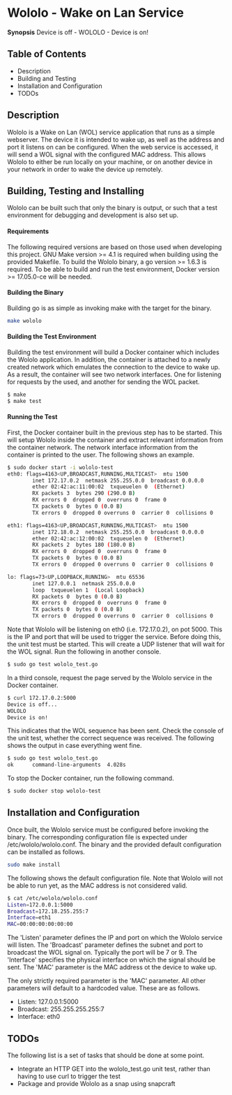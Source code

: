 Wololo - Wake on Lan Service
======
**Synopsis** Device is off - WOLOLO - Device is on!

## Table of Contents
* Description
* Building and Testing
* Installation and Configuration
* TODOs

## Description
Wololo is a Wake on Lan (WOL) service application that runs as a simple webserver. The device it is intended to wake up, as well as the address and port it listens on can be configured. When the web service is accessed, it will send a WOL signal with the configured MAC address. This allows Wololo to either be run locally on your machine, or on another device in your network in order to wake the device up remotely.

## Building, Testing and Installing
Wololo can be built such that only the binary is output, or such that a test environment for debugging and development is also set up.

#### Requirements
The following required versions are based on those used when developing this project.
GNU Make version >= 4.1 is required when building using the provided Makefile.
To build the Wololo binary, a go version >= 1.6.3 is required.
To be able to build and run the test environment, Docker version >= 17.05.0-ce will be needed.


#### Building the Binary
Building go is as simple as invoking make with the target for the binary.

```bash
make wololo
```

#### Building the Test Environment
Building the test environment will build a Docker container which includes the Wololo application.
In addition, the container is attached to a newly created network which emulates the connection to the device to wake up.
As a result, the container will see two network interfaces. One for listening for requests by the used, and another for sending the WOL packet.

```bash
$ make
$ make test
```

#### Running the Test

First, the Docker container built in the previous step has to be started. This will setup Wololo inside the container and extract relevant information from the container network. The network interface information from the container is printed to the user. The following shows an example.
```bash
$ sudo docker start -i wololo-test
eth0: flags=4163<UP,BROADCAST,RUNNING,MULTICAST>  mtu 1500
        inet 172.17.0.2  netmask 255.255.0.0  broadcast 0.0.0.0
        ether 02:42:ac:11:00:02  txqueuelen 0  (Ethernet)
        RX packets 3  bytes 290 (290.0 B)
        RX errors 0  dropped 0  overruns 0  frame 0
        TX packets 0  bytes 0 (0.0 B)
        TX errors 0  dropped 0 overruns 0  carrier 0  collisions 0

eth1: flags=4163<UP,BROADCAST,RUNNING,MULTICAST>  mtu 1500
        inet 172.18.0.2  netmask 255.255.0.0  broadcast 0.0.0.0
        ether 02:42:ac:12:00:02  txqueuelen 0  (Ethernet)
        RX packets 2  bytes 180 (180.0 B)
        RX errors 0  dropped 0  overruns 0  frame 0
        TX packets 0  bytes 0 (0.0 B)
        TX errors 0  dropped 0 overruns 0  carrier 0  collisions 0

lo: flags=73<UP,LOOPBACK,RUNNING>  mtu 65536
        inet 127.0.0.1  netmask 255.0.0.0
        loop  txqueuelen 1  (Local Loopback)
        RX packets 0  bytes 0 (0.0 B)
        RX errors 0  dropped 0  overruns 0  frame 0
        TX packets 0  bytes 0 (0.0 B)
        TX errors 0  dropped 0 overruns 0  carrier 0  collisions 0
```

Note that Wololo will be listening on eth0 (i.e. 172.17.0.2), on pot 5000. This is the IP and port that will be used to trigger the service.
Before doing this, the unit test must be started. This will create a UDP listener that will wait for the WOL signal. Run the following in another console.

```bash
$ sudo go test wololo_test.go
```

In a third console, request the page served by the Wololo service in the Docker container.

```bash
$ curl 172.17.0.2:5000
Device is off...
WOLOLO
Device is on!
```

This indicates that the WOL sequence has been sent. Check the console of the unit test, whether the correct sequence was received. The following shows the output in case everything went fine.

```bash
$ sudo go test wololo_test.go
ok  	command-line-arguments	4.028s
```

To stop the Docker container, run the following command.


```bash
$ sudo docker stop wololo-test
```
## Installation and Configuration
Once built, the Wololo service must be configured before invoking the binary. The corresponding configuration file is expected under /etc/wololo/wololo.conf. The binary and the provided default configuration can be installed as follows.

```bash
sudo make install
```
The following shows the default configuration file. Note that Wololo will not be able to run yet, as the MAC address is not considered valid.

```bash
$ cat /etc/wololo/wololo.conf
Listen=172.0.0.1:5000
Broadcast=172.18.255.255:7
Interface=eth1
MAC=00:00:00:00:00:00
```

The 'Listen' parameter defines the IP and port on which the Wololo service will listen. The 'Broadcast' parameter defines the subnet and port to broadcast the WOL signal on. Typically the port will be 7 or 9. The 'Interface' specifies the physical interface on which the signal should be sent. The 'MAC' parameter is the MAC address ot the device to wake up.

The only strictly required parameter is the 'MAC' parameter. All other parameters will default to a hardcoded value. These are as follows.
* Listen: 127.0.0.1:5000
* Broadcast: 255.255.255.255:7
* Interface: eth0

## TODOs
The following list is a set of tasks that should be done at some point.
* Integrate an HTTP GET into the wololo_test.go unit test, rather than having to use curl to trigger the test
* Package and provide Wololo as a snap using snapcraft
